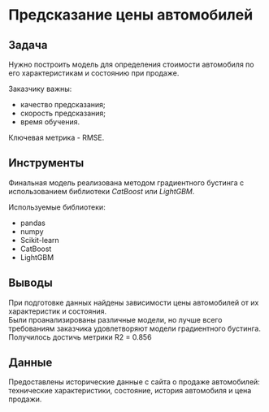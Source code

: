 # Предсказание цены автомобилей

## Задача

Нужно построить модель для определения стоимости автомобиля по его характеристикам и состоянию при продаже. <br>

Заказчику важны:
- качество предсказания;
- скорость предсказания;
- время обучения.

Ключевая метрика - RMSE.

## Инструменты

Финальная модель реализована методом градиентного бустинга с использованием библиотеки *CatBoost* или *LightGBM*.

Используемые библиотеки:
- pandas
- numpy
- Scikit-learn
- CatBoost
- LightGBM

## Выводы

При подготовке данных найдены зависимости цены автомобилей от их характеристик и состояния. <br> 
Были проанализированы различные модели, но лучше всего требованиям заказчика удовлетворяют модели градиентного бустинга. <br>
Получилось достичь метрики R2 = 0.856

## Данные

Предоставлены исторические данные с сайта о продаже автомобилей: технические характеристики, состояние, история автомобиля и цена продажи.